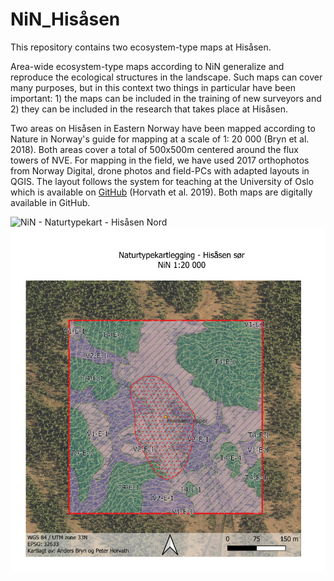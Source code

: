 # NiN_Hisåsen
This repository contains two ecosystem-type maps at Hisåsen.

Area-wide ecosystem-type maps according to NiN generalize and reproduce the ecological structures in the landscape. Such maps can cover many purposes, but in this context two things in particular have been important: 1) the maps can be included in the training of new surveyors and 2) they can be included in the research that takes place at Hisåsen.

Two areas on Hisåsen in Eastern Norway have been mapped according to Nature in Norway's guide for mapping at a scale of 1: 20 000 (Bryn et al. 2018). Both areas cover a total of 500x500m centered around the flux towers of NVE.
For mapping in the field, we have used 2017 orthophotos from Norway Digital, drone photos and field-PCs with adapted layouts in QGIS. The layout follows the system for teaching at the University of Oslo which is available on [GitHub](https://github.com/geco-nhm/NiN_QGIS_3.x) (Horvath et al. 2019). Both maps are digitally available in GitHub.

![NiN - Naturtypekart - Hisåsen Nord](/NiN_Naturtypekart_Hisåsen_Nord_thmb.png "NiN - Naturtypekart - Hisåsen Nord")
![NiN - Naturtypekart - Hisåsen Sør](/NiN_Naturtypekart_Hisåsen_Sør_thmb.png "NiN - Naturtypekart - Hisåsen Sør")